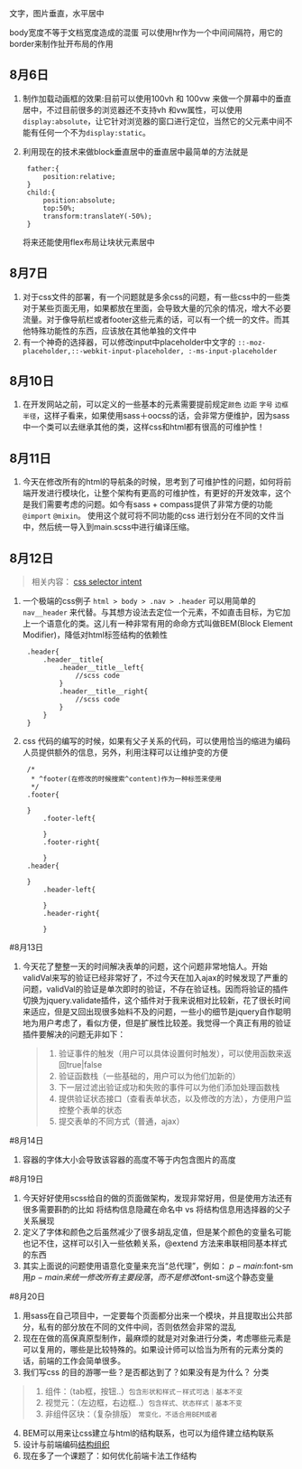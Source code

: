 文字，图片垂直，水平居中

body宽度不等于文档宽度造成的混蛋
可以使用hr作为一个中间间隔符，用它的border来制作扯开布局的作用
## 8月6日
1. 制作加载动画框的效果:目前可以使用100vh 和 100vw 来做一个屏幕中的垂直居中，不过目前很多的浏览器还不支持vh 和vw属性，可以使用`display:absolute`，让它针对浏览器的窗口进行定位，当然它的父元素中间不能有任何一个不为`display:static`。
2. 利用现在的技术来做block垂直居中的垂直居中最简单的方法就是

		father:{
			position:relative;
		}
		child:{
			position:absolute;
			top:50%;
			transform:translateY(-50%);
		}


	将来还能使用flex布局让块状元素居中

## 8月7日
1. 对于css文件的部署，有一个问题就是多余css的问题，有一些css中的一些类对于某些页面无用，如果都放在里面，会导致大量的冗余的情况，增大不必要流量。对于像导航栏或者footer这些元素的话，可以有一个统一的文件。而其他特殊功能性的东西，应该放在其他单独的文件中
2. 有一个神奇的选择器，可以修改input中placeholder中文字的
`::-moz-placeholder,::-webkit-input-placeholder, :-ms-input-placeholder`

## 8月10日
1. 在开发网站之前，可以定义的一些基本的元素需要提前规定`颜色` `边距` `字号` `边框半径`，这样子看来，如果使用sass＋oocss的话，会非常方便维护，因为sass中一个类可以去继承其他的类，这样css和html都有很高的可维护性！

## 8月11日
1. 今天在修改所有的html的导航条的时候，思考到了可维护性的问题，如何将前端开发进行模块化，让整个架构有更高的可维护性，有更好的开发效率，这个是我们需要考虑的问题。如今有sass + compass提供了非常方便的功能`@import` `@mixin`。 使用这个就可将不同功能的css 进行划分在不同的文件当中，然后统一导入到main.scss中进行编译压缩。

## 8月12日

> 相关内容：
[css selector intent](http://csswizardry.com/2012/07/shoot-to-kill-css-selector-intent/)

1. 一个极端的css例子 `html > body > .nav > .header` 可以用简单的 `nav__header` 来代替。与其想方设法去定位一个元素，不如直击目标，为它加上一个语意化的类。这儿有一种非常有用的命命方式叫做BEM(Block Element Modifier)，降低对html标签结构的依赖性

		.header{
			.header__title{
				.header__title__left{
					//scss code
				}
				.header__title__right{
					//scss code
				}
			}
		}

2. css 代码的编写的时候，如果有父子关系的代码，可以使用恰当的缩进为编码人员提供额外的信息，另外，利用注释可以让维护变的方便

		/*
		 * ^footer(在修改的时候搜索^content)作为一种标签来使用
		 */
		.footer{

		}
			.footer-left{

			}
			.footer-right{

			}
		.header{

		}
			.header-left{

			}
			.header-right{

			}

#8月13日
1. 今天花了整整一天的时间解决表单的问题，这个问题非常地恼人。开始validVal来写的验证已经非常好了，不过今天在加入ajax的时候发现了严重的问题，validVal的验证是单次即时的验证，不存在验证栈。因而将验证的插件切换为jquery.validate插件，这个插件对于我来说相对比较新，花了很长时间来适应，但是又回出现很多始料不及的问题，一些小的细节是jquery自作聪明地为用户考虑了，看似方便，但是扩展性比较差。我觉得一个真正有用的验证插件要解决的问题无非如下：

	> 1. 验证事件的触发（用户可以具体设置何时触发），可以使用函数来返回true|false
	> 2. 验证函数栈（一些基础的，用户可以为他们加新的）
	> 3. 下一层过滤出验证成功和失败的事件可以为他们添加处理函数栈
	> 4. 提供验证状态接口（查看表单状态，以及修改的方法），方便用户监控整个表单的状态
	> 5. 提交表单的不同方式（普通，ajax）

#8月14日
1. 容器的字体大小会导致该容器的高度不等于内包含图片的高度

#8月19日
1. 今天好好使用scss给自的做的页面做架构，发现非常好用，但是使用方法还有很多需要斟酌的比如
		将结构信息隐藏在命名中 vs 将结构信息用选择器的父子关系展现
2. 定义了字体和颜色之后虽然减少了很多胡乱定值，但是某个颜色的变量名可能也记不住，这样可以引入一些依赖关系，@extend 方法来串联相同基本样式的东西
3. 其实上面说的问题使用语意化变量来充当“总代理”，例如：
		$p-main:$font-sm
用$p-main来统一修改所有主要段落，而不是修改$font-sm这个静态变量

#8月20日
1. 用sass在自己项目中，一定要每个页面都分出来一个模块，并且提取出公共部分，私有的部分放在不同的文件中间，否则依然会非常的混乱
2. 现在在做的高保真原型制作，最麻烦的就是对对象进行分类，考虑哪些元素是可以复用的，哪些是比较特殊的。如果设计师可以恰当为所有的元素分类的话，前端的工作会简单很多。
3. 我们写css 的目的游哪一些？是否都达到了？如果没有是为什么？
分类
> 1. 组件：（tab框，按钮..）`包含形状和样式－样式可选｜基本不变`
> 2. 视觉元：（左边框，右边框..）`包含样式、状态样式｜基本不变`
> 3. 非组件区块：（复杂排版） `常变化，不适合用BEM或者`
4. BEM可以用来让css建立与html的结构联系，也可以为组件建立结构联系
5. 设计与前端编码[结构组织](http://kejun.github.io/share2013_11/?11)
6. 现在多了一个课题了：如何优化前端卡法工作结构
